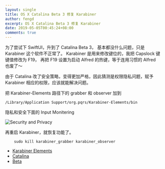 ```yaml
---
layout: single
title: OS X Catalina Beta 3 修复 Karabiner
author: fengd
excerpt: OS X Catalina Beta 3 修复 Karabiner
date: 2019-05-05T00:45:24+08:00
comments: true
---
```


为了尝试下 SwiftUI，升到了 Catalina Beta 3， 基本都没什么问题，只是 Karabiner 这个软件不正常了。 Karabiner
是用来修改键位的，我把 Capslock 键键值修改为 F19， 再把 F19 设置为启动 Alfred 的热键，等于连用习惯的 Alfred 也废了～

由于 Catalina 改了安全策略，变得更加严格，因此猜测是权限隐私问题，赋予 Karabiner 相应的权限，应该就能解决问题。

把 Karabiner-Elements 路径下的 grabber 和 observer 加到

    /Library/Application Support/org.pqrs/Karabiner-Elements/bin

隐私和安全下面的 Input Monitering

![Security and Privacy](https://cdn-images-1.medium.com/max/1600/1*lsXLMYB9GiB8WeDKyIDM4A.png)

再重启 Karabiner，就恢复功能了。

```
    sudo kill karabiner_grabber karabiner_observer
```

* [Karabiner Elements](https://medium.com/tag/karabiner-elements?source=post)
* [Catalina](https://medium.com/tag/catalina?source=post)
* [Beta](https://medium.com/tag/beta?source=post)
